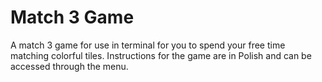 # Match 3 Game
A match 3 game for use in terminal for you to spend your free time matching colorful tiles.
Instructions for the game are in Polish and can be accessed through the menu.
